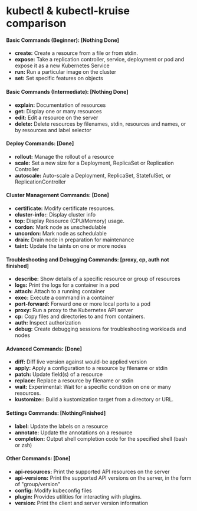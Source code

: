 kubectl & kubectl-kruise comparison
===================================


#### Basic Commands (Beginner): [Nothing Done]
  * **create:** Create a resource from a file or from stdin.
  * **expose:** Take a replication controller, service, deployment or pod and expose it as a new Kubernetes Service
  * **run:** Run a particular image on the cluster
  * **set:** Set specific features on objects

#### Basic Commands (Intermediate): [Nothing Done]
  * **explain:** Documentation of resources
  * **get:** Display one or many resources
  * **edit:** Edit a resource on the server
  * **delete:** Delete resources by filenames, stdin, resources and names, or by resources and label selector

#### Deploy Commands: [Done]
  * **rollout:** Manage the rollout of a resource
  * **scale:** Set a new size for a Deployment, ReplicaSet or Replication Controller
  * **autoscale:** Auto-scale a Deployment, ReplicaSet, StatefulSet, or ReplicationController

#### Cluster Management Commands: [Done]
  * **certificate:** Modify certificate resources.
  * **cluster-info:**: Display cluster info
  * **top:** Display Resource (CPU/Memory) usage.
  * **cordon:** Mark node as unschedulable
  * **uncordon:** Mark node as schedulable
  * **drain:** Drain node in preparation for maintenance
  * **taint:** Update the taints on one or more nodes

#### Troubleshooting and Debugging Commands: [proxy, cp, auth not finished]
  * **describe:** Show details of a specific resource or group of resources
  * **logs:** Print the logs for a container in a pod
  * **attach:** Attach to a running container
  * **exec:** Execute a command in a container
  * **port-forward:** Forward one or more local ports to a pod
  * **proxy:** Run a proxy to the Kubernetes API server
  * **cp:** Copy files and directories to and from containers.
  * **auth:** Inspect authorization
  * **debug:** Create debugging sessions for troubleshooting workloads and nodes

#### Advanced Commands: [Done]
  * **diff:** Diff live version against would-be applied version
  * **apply:** Apply a configuration to a resource by filename or stdin
  * **patch:** Update field(s) of a resource
  * **replace:** Replace a resource by filename or stdin
  * **wait:** Experimental: Wait for a specific condition on one or many resources.
  * **kustomize:**: Build a kustomization target from a directory or URL.

#### Settings Commands: [NothingFinished]
  * **label:** Update the labels on a resource
  * **annotate:** Update the annotations on a resource
  * **completion:** Output shell completion code for the specified shell (bash or zsh)

#### Other Commands: [Done]
  * **api-resources:** Print the supported API resources on the server
  * **api-versions:** Print the supported API versions on the server, in the form of "group/version"
  * **config:** Modify kubeconfig files
  * **plugin:** Provides utilities for interacting with plugins.
  * **version:** Print the client and server version information